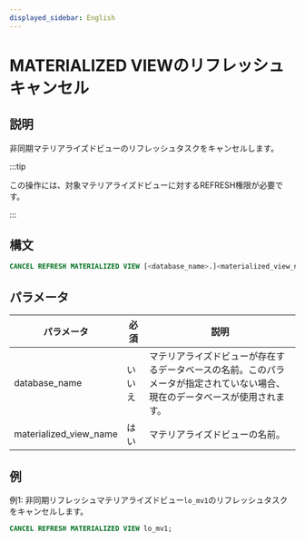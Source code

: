 ```yaml
---
displayed_sidebar: English
---
```


# MATERIALIZED VIEWのリフレッシュキャンセル

## 説明

非同期マテリアライズドビューのリフレッシュタスクをキャンセルします。

:::tip

この操作には、対象マテリアライズドビューに対するREFRESH権限が必要です。

:::

## 構文

```SQL
CANCEL REFRESH MATERIALIZED VIEW [<database_name>.]<materialized_view_name>
```

## パラメータ

| **パラメータ**          | **必須** | **説明**                                              |
| ---------------------- | ------------ | ------------------------------------------------------------ |
| database_name          | いいえ           | マテリアライズドビューが存在するデータベースの名前。このパラメータが指定されていない場合、現在のデータベースが使用されます。 |
| materialized_view_name | はい          | マテリアライズドビューの名前。                               |

## 例

例1: 非同期リフレッシュマテリアライズドビュー`lo_mv1`のリフレッシュタスクをキャンセルします。

```SQL
CANCEL REFRESH MATERIALIZED VIEW lo_mv1;
```
